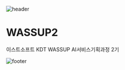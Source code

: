 ![header](https://capsule-render.vercel.app/api?type=waving&color=auto&height=100&section=header&text=Yehyung%20Lee&fontSize=50)

# WASSUP2
이스트소프트 KDT WASSUP AI서비스기획과정 2기

![footer](https://capsule-render.vercel.app/api?type=waving&color=auto&height=100&section=footer&fontSize=50)
